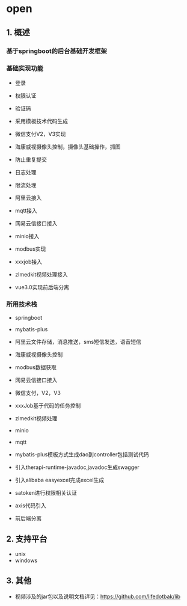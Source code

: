 # open
## 1. 概述

### 基于springboot的后台基础开发框架
### 基础实现功能

  - 登录
  - 权限认证
  - 验证码
  - 采用模板技术代码生成
  - 微信支付V2，V3实现
  - 海康威视摄像头控制，摄像头基础操作，抓图
  - 防止重复提交
  - 日志处理
  - 限流处理
  - 阿里云接入
  - mqtt接入
  - 网易云信接口接入
  - minio接入
  - modbus实现
  - xxxjob接入
  - zlmedkit视频处理接入
  
  - vue3.0实现前后端分离
  
### 所用技术栈
  - springboot
  - mybatis-plus
  - 阿里云文件存储，消息推送，sms短信发送，语音短信
  - 海康威视摄像头控制
  - modbus数据获取
  - 网易云信接口接入
  - 微信支付，V2，V3
  - xxxJob基于代码的任务控制
  - zlmedkit视频处理
  - minio
  - mqtt
  - mybatis-plus模板方式生成dao到controller包括测试代码
  - 引入therapi-runtime-javadoc,javadoc生成swagger
  - 引入alibaba easyexcel完成excel生成
  - satoken进行权限相关认证
  - axis代码引入
  
  - 前后端分离
    
## 2. 支持平台

  - unix
  - windows

## 3. 其他
  - 视频涉及的jar包以及说明文档详见：https://github.com/lifedotbak/lib

